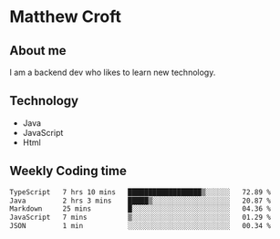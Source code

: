 # Matthew Croft

## About me
I am a backend dev who likes to learn new technology. 

## Technology
- Java
- JavaScript
- Html

## Weekly Coding time
<!--START_SECTION:waka-->

```txt
TypeScript   7 hrs 10 mins   ██████████████████▒░░░░░░   72.89 %
Java         2 hrs 3 mins    █████▒░░░░░░░░░░░░░░░░░░░   20.87 %
Markdown     25 mins         █░░░░░░░░░░░░░░░░░░░░░░░░   04.36 %
JavaScript   7 mins          ▒░░░░░░░░░░░░░░░░░░░░░░░░   01.29 %
JSON         1 min           ░░░░░░░░░░░░░░░░░░░░░░░░░   00.34 %
```

<!--END_SECTION:waka-->
